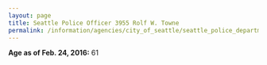 ```yaml
---
layout: page
title: Seattle Police Officer 3955 Rolf W. Towne
permalink: /information/agencies/city_of_seattle/seattle_police_department/copbook/3955/
---
```


**Age as of Feb. 24, 2016:** 61
